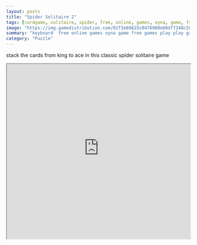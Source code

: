 ```yaml
---
layout: posts
title: "Spider Solitaire 2"
tags: [cardgame, solitaire, spider, free, online, games, oyna, game, free, games, play, play, games]
image: "https://img.gamedistribution.com/82f3e60625c0476980e80df7348c58f4.jpg"
summary: "keyboard  free online games oyna game free games play play games"
category: "Puzzle"
---
```


stack the cards from king to ace in this classic spider solitaire game

<iframe width="100%" height="480px;" src="https://html5.gamedistribution.com/82f3e60625c0476980e80df7348c58f4/"></iframe>